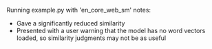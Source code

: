 Running example.py with 'en_core_web_sm' notes:
 - Gave a significantly reduced similarity
 - Presented with a user warning that the model has no word vectors loaded, so similarity judgments may not be as useful
